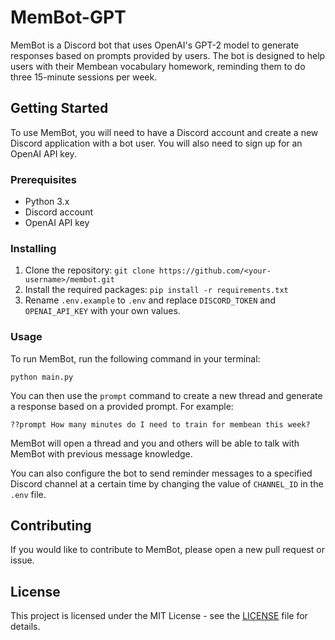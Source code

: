 # MemBot-GPT

MemBot is a Discord bot that uses OpenAI's GPT-2 model to generate responses based on prompts provided by users. The bot is designed to help users with their Membean vocabulary homework, reminding them to do three 15-minute sessions per week.

## Getting Started

To use MemBot, you will need to have a Discord account and create a new Discord application with a bot user. You will also need to sign up for an OpenAI API key.

### Prerequisites

- Python 3.x
- Discord account
- OpenAI API key

### Installing

1. Clone the repository: `git clone https://github.com/<your-username>/membot.git`
2. Install the required packages: `pip install -r requirements.txt`
3. Rename `.env.example` to `.env` and replace `DISCORD_TOKEN` and `OPENAI_API_KEY` with your own values.

### Usage

To run MemBot, run the following command in your terminal:

```
python main.py
```

You can then use the `prompt` command to create a new thread and generate a response based on a provided prompt. For example:

```
??prompt How many minutes do I need to train for membean this week?
```

MemBot will open a thread and you and others will be able to talk with MemBot with previous message knowledge.

You can also configure the bot to send reminder messages to a specified Discord channel at a certain time by changing the value of `CHANNEL_ID` in the `.env` file.

## Contributing

If you would like to contribute to MemBot, please open a new pull request or issue.

## License

This project is licensed under the MIT License - see the [LICENSE](LICENSE) file for details.

